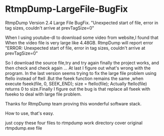 # RtmpDump-LargeFile-BugFix
RtmpDump Version 2.4 Large File BugFix. "Unexpected start of file, error in tag sizes, couldn't arrive at prevTagSize=0"

  When I using youtube-dl to download some video from website,I found that When the video file is very large like 4.48GB. RtmpDump will report error "ERROR: Unexpected start of file, error in tag sizes, couldn't arrive at prevTagSize=0" 
  
  So I download the source file,try and try again finally the project works, and then check and check again ... At last I figure out what's wrong with the program. In the last version seems trying to fix the large file problem using  ftello instead of ftell .But the fseek function remains the same ,when execute   fseek(file, 0, SEEK_END);   size = ftello(file);  Actually  ftello(file) returns 0 to size.Finally I figure out the bug is that replace all fseek with fseeko to deal with large file problem.
  
  Thanks for RtmpDump team proving this wonderful software stack.
  
  How to use, that's easy. 
  
  just copy these four files to rtmpdump work directory cover original rtmpdump.exe file

